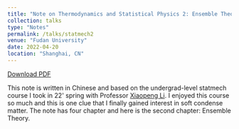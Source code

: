 ```yaml
---
title: "Note on Thermodynamics and Statistical Physics 2: Ensemble Theory"
collection: talks
type: "Notes"
permalink: /talks/statmech2
venue: "Fudan University"
date: 2022-04-20
location: "Shanghai, CN"
---
```


[Download PDF](/files/ensembletheory.pdf)

This note is written in Chinese and based on the undergrad-level statmech course I took in 22' spring with Professor [Xiaopeng Li](https://scholar.google.com/citations?user=p7i5fNoAAAAJ&hl=en). I enjoyed this course so much and this is one clue that I finally gained interest in soft condense matter. The note has four chapter and here is the second chapter:  Ensemble Theory.